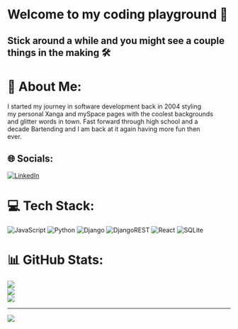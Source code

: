 # Welcome to my coding playground 🛝
## Stick around a while and you might see a couple things in the making 🛠
      
# 💫 About Me:

I started my journey in software development back in 2004 styling <br>my personal Xanga and mySpace pages with the coolest backgrounds <br>and glitter words in town. Fast forward through high school and a <br>decade Bartending and I am back at it again having more fun then <br>ever. 


## 🌐 Socials:
[![LinkedIn](https://img.shields.io/badge/LinkedIn-%230077B5.svg?logo=linkedin&logoColor=white)](https://linkedin.com/in/kimberburton) 

# 💻 Tech Stack:
![JavaScript](https://img.shields.io/badge/javascript-%23323330.svg?style=for-the-badge&logo=javascript&logoColor=%23F7DF1E) ![Python](https://img.shields.io/badge/python-3670A0?style=for-the-badge&logo=python&logoColor=ffdd54) ![Django](https://img.shields.io/badge/django-%23092E20.svg?style=for-the-badge&logo=django&logoColor=white) ![DjangoREST](https://img.shields.io/badge/DJANGO-REST-ff1709?style=for-the-badge&logo=django&logoColor=white&color=ff1709&labelColor=gray) ![React](https://img.shields.io/badge/react-%2320232a.svg?style=for-the-badge&logo=react&logoColor=%2361DAFB) ![SQLite](https://img.shields.io/badge/sqlite-%2307405e.svg?style=for-the-badge&logo=sqlite&logoColor=white)
# 📊 GitHub Stats:
![](https://github-readme-stats.vercel.app/api?username=kjburton03&theme=merko&hide_border=true&include_all_commits=false&count_private=false)<br/>
![](https://github-readme-streak-stats.herokuapp.com/?user=kjburton03&theme=merko&hide_border=true)<br/>
![](https://github-readme-stats.vercel.app/api/top-langs/?username=kjburton03&theme=merko&hide_border=true&include_all_commits=false&count_private=false&layout=compact)

---
[![](https://visitcount.itsvg.in/api?id=kjburton03&icon=0&color=0)](https://visitcount.itsvg.in)

<!-- Proudly created with GPRM ( https://gprm.itsvg.in ) -->
